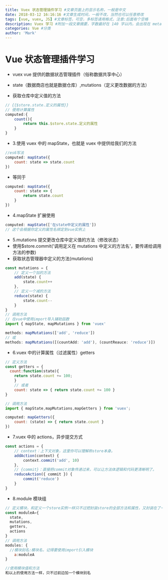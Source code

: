 ```yaml
---
title: Vuex 状态管理插件学习 #文章页面上的显示名称，一般是中文
date: 2018-03-12 16:16:16 #文章生成时间，一般不改，当然也可以任意修改
tags: [vue, vuex, JS] #文章标签，可空，多标签请用格式，注意:后面有个空格
description: Vuex 学习 #附加一段文章摘要，字数最好在 140 字以内，会出现在 meta 的 description 里面
categories: Vue #分类
author: 'Mark'
---
```


# Vue 状态管理插件学习

- vuex vue 提供的数据状态管理插件（俗称数据共享中心）
- state（数据商店也就是数据仓库）,mutations（定义更改数据的方法）

- 获取仓库中定义值的方法

```javascript
// {{$store.state.定义的属性}}
// 使用计算属性
computed:{
	count(){
		return this.$store.state.定义的属性
	}
}
```

- 3.使用 vuex 中的 mapState，也就是 vuex 中提供给我们的方法

```javascript
//es6写法
computed: mapState({
	count: state => state.count
})
```

- 等同于

```javascript
computed: mapState({
	count: state => {
		return state.count
	}
})
```

- 4.mapState 扩展使用

```javascript
computed: mapState(['在state中定义的属性'])
// 这个会根据你定义的属性名绑定到vue实例上
```

- 5.mutations 提交更改仓库中定义值的方法（修改状态）
- 使用$store.commit('调用定义在 mutations 中定义的方法名'，要传递给调用方法的参数)
- 获取状态管理器中定义的方法(mutations)

```javascript
const mutations = {
	// 定义一个加的方法
	add(state) {
		state.count++
	},
	// 定义一个减的方法
	reduce(state) {
		state.count--
	}
}
// 调用方法
// 在vue中使用import导入辅助函数
import { mapState, mapMutations } from 'vuex'

methods: mapMutations(['add', 'reduce'])
// 或
methods: mapMutations([(countAdd: 'add'), (countReauce: 'reduce')])
```

- 6.vuex 中的计算属性（过滤属性）getters

```javascript
// 定义方法
const getters = {
  count:function(state){
    return state.count += 100;
	}
	// 或者
	count: state => { return state.count += 100 }
}

// 调用方法
import { mapState,mapMutations,mapGetters } from 'vuex';

computed: mapGetters({
	count: (state) => { return state.count }
})
```

- 7.vuex 中的 actions，异步提交方式

```javascript
const actions = {
	// context：上下文对象，这里你可以理解称store本身。
	addAction(context) {
		context.commit('add', 10)
	},
	// {commit}：直接把commit对象传递过来，可以让方法体逻辑和代码更清晰明了。
	reduceAction({ commit }) {
		commit('reduce')
	}
}
```

- 8.module 模块组

```javascript
// 定义模块，和定义一个store实例一样只不过把封装store的全部方法和属性，又封装在了一个模块中
const moduleA={
  state,
  mutations,
  getters,
  actions
}
// 调用方法
modules: {
  //模块别名:模块名，记得要使用import引入模块
	a:moduleA
}

//使用模块值和方法
和以上的使用方法一样，只不过前边加一个模块别名
```
